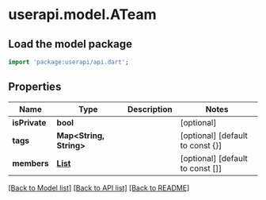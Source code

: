 # userapi.model.ATeam

## Load the model package
```dart
import 'package:userapi/api.dart';
```

## Properties
Name | Type | Description | Notes
------------ | ------------- | ------------- | -------------
**isPrivate** | **bool** |  | [optional] 
**tags** | **Map<String, String>** |  | [optional] [default to const {}]
**members** | [**List<Member>**](Member.md) |  | [optional] [default to const []]

[[Back to Model list]](../README.md#documentation-for-models) [[Back to API list]](../README.md#documentation-for-api-endpoints) [[Back to README]](../README.md)


